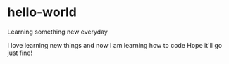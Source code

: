 # hello-world
Learning something new everyday

I love learning new things and now I am learning how to code
Hope it'll go just fine!
